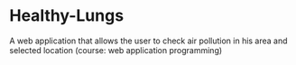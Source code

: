 # Healthy-Lungs
A web application that allows the user to check air pollution in his area and selected location (course: web application programming)
